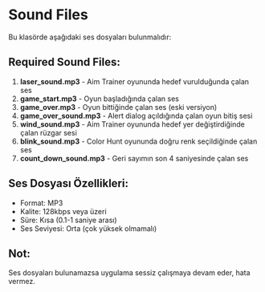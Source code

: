 # Sound Files

Bu klasörde aşağıdaki ses dosyaları bulunmalıdır:

## Required Sound Files:

1. **laser_sound.mp3** - Aim Trainer oyununda hedef vurulduğunda çalan ses
2. **game_start.mp3** - Oyun başladığında çalan ses
3. **game_over.mp3** - Oyun bittiğinde çalan ses (eski versiyon)
4. **game_over_sound.mp3** - Alert dialog açıldığında çalan oyun bitiş sesi
5. **wind_sound.mp3** - Aim Trainer oyununda hedef yer değiştirdiğinde çalan rüzgar sesi
6. **blink_sound.mp3** - Color Hunt oyununda doğru renk seçildiğinde çalan ses
7. **count_down_sound.mp3** - Geri sayımın son 4 saniyesinde çalan ses

## Ses Dosyası Özellikleri:

- Format: MP3
- Kalite: 128kbps veya üzeri
- Süre: Kısa (0.1-1 saniye arası)
- Ses Seviyesi: Orta (çok yüksek olmamalı)

## Not:

Ses dosyaları bulunamazsa uygulama sessiz çalışmaya devam eder, hata vermez.
